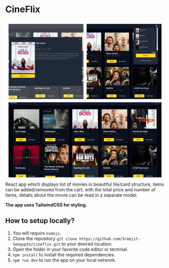 # CineFlix
![image](/public/readme_image.jpg)
React app which displays list of movies in beautiful tile/card structure, items can be added/removed from the cart, with the total price and number of items, details about the movie can be read in a separate model.

**The app uses TailwindCSS for styling.**

## How to setup locally?

1. You will require `nodejs`.
2. Clone the repository `git clone https://github.com/Sreejit-Sengupto/cineflix.git` to your desired location.
3. Open the folder in your favorite code editor or terminal.
4. `npm install` to install the required dependencies.
5. `npm run dev` to run the app on your local network.
